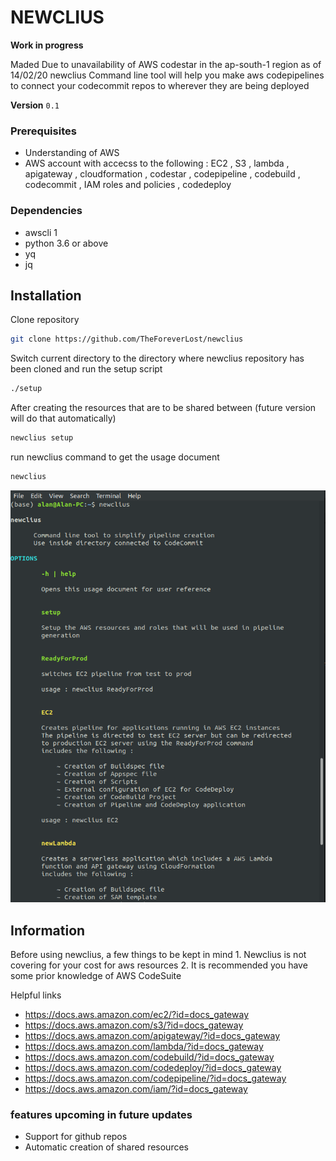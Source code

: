 # NEWCLIUS

__Work in progress__

Maded Due to unavailability of AWS codestar in the ap-south-1 region as of 14/02/20 
newclius Command line tool will help you make aws codepipelines to connect your codecommit repos to wherever they are being deployed 

**Version** `0.1`

### Prerequisites

- Understanding of AWS 
- AWS account with accecss to the following : EC2 , S3 , lambda , apigateway , cloudformation , codestar , codepipeline , codebuild , codecommit , IAM roles and policies , codedeploy

### Dependencies 
- awscli 1
- python 3.6 or above
- yq
- jq

## Installation

Clone repository 
```bash
git clone https://github.com/TheForeverLost/newclius 
```
Switch current directory to the directory where newclius repository has been cloned and run the setup script
```bash
./setup 
```
After creating the resources that are to be shared between (future version will do that automatically)
```bash
newclius setup
```
run newclius command to get the usage document 
```bash
newclius
```
![newclius](Screenshot.png)

## Information

Before using newclius, a few things to be kept in mind
    1. Newclius is not covering for your cost for aws resources
    2. It is recommended you have some prior knowledge of AWS CodeSuite

Helpful links
- https://docs.aws.amazon.com/ec2/?id=docs_gateway
- https://docs.aws.amazon.com/s3/?id=docs_gateway
- https://docs.aws.amazon.com/apigateway/?id=docs_gateway
- https://docs.aws.amazon.com/lambda/?id=docs_gateway
- https://docs.aws.amazon.com/codebuild/?id=docs_gateway
- https://docs.aws.amazon.com/codedeploy/?id=docs_gateway
- https://docs.aws.amazon.com/codepipeline/?id=docs_gateway
- https://docs.aws.amazon.com/iam/?id=docs_gateway

### features upcoming in future updates

- Support for github repos
- Automatic creation of shared resources